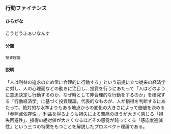<div style="display:none;">

## [あ行](securities-terms?id=あ行)
## [か行](securities-terms?id=か行)

</div>

### 行動ファイナンス

#### ひらがな

こうどうふぁいなんす

#### 分類

`投資理論`

#### 説明

「人は利益の追求のため常に合理的に行動する」という前提に立つ従来の経済学に対し、人の心理面などの動きに注目し、投資を行うにあたって「人はどのように意思決定し行動するのか、なぜ時として非合理的な行動をするのか」を研究する「行動経済学」に基づく投資理論。代表的なものが、人が損得を判断するにあたって、絶対的な水準よりもある地点からの変化の大きさによって価値を決める「参照点依存性」、利益を得るよりも損失による苦痛のほうが大きく感じる「損失回避性」、損得の絶対値が大きくなるほどその感覚が鈍ってくる「感応度逓減性」という三つの特徴をもつことを解説したプロスペクト理論である。

<div style="display:none;">

## [さ行](securities-terms?id=さ行)
## [た行](securities-terms?id=た行)
## [な行](securities-terms?id=な行)
## [は行](securities-terms?id=は行)
## [ま行](securities-terms?id=ま行)
## [や行](securities-terms?id=や行)
## [ら行](securities-terms?id=ら行)
## [わ行](securities-terms?id=わ行)
## [英数字・記号](securities-terms?id=英数字・記号)

</div>

